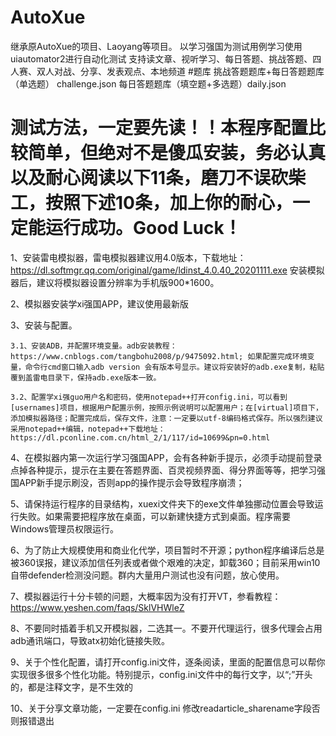 # AutoXue

继承原AutoXue的项目、Laoyang等项目。
以学习强国为测试用例学习使用uiautomator2进行自动化测试
支持读文章、视听学习、每日答题、挑战答题、四人赛、双人对战、分享、发表观点、本地频道
#题库
挑战答题题库+每日答题题库（单选题） challenge.json
每日答题题库（填空题+多选题）daily.json 

# 测试方法，一定要先读！！本程序配置比较简单，但绝对不是傻瓜安装，务必认真以及耐心阅读以下11条，磨刀不误砍柴工，按照下述10条，加上你的耐心，一定能运行成功。Good Luck！

1、安装雷电模拟器，雷电模拟器建议用4.0版本，下载地址：https://dl.softmgr.qq.com/original/game/ldinst_4.0.40_20201111.exe   安装模拟器后，建议将模拟器设置分辨率为手机版900*1600。

2、模拟器安装学xi强国APP，建议使用最新版

3、安装与配置。

    3.1、安装ADB，并配置环境变量。adb安装教程：https://www.cnblogs.com/tangbohu2008/p/9475092.html; 如果配置完成环境变量，命令行cmd窗口输入adb version 会有版本号显示。建议将安装好的adb.exe复制，粘贴覆到盖雷电目录下，保持adb.exe版本一致。
    
    3.2、配置学xi强guo用户名和密码，使用notepad++打开config.ini，可以看到[usernames]项目，根据用户配置示例，按照示例说明可以配置用户；在[virtual]项目下，添加模拟器路径；配置完成后，保存文件，注意：一定要以utf-8编码格式保存。所以强烈建议采用notepad++编辑，notepad++下载地址：https://dl.pconline.com.cn/html_2/1/117/id=10699&pn=0.html

4、在模拟器内第一次运行学习强国APP，会有各种新手提示，必须手动提前登录点掉各种提示，提示在主要在答题界面、百灵视频界面、得分界面等等，把学习强国APP新手提示刷没，否则app的操作提示会导致程序崩溃；

5、请保持运行程序的目录结构，xuexi文件夹下的exe文件单独挪动位置会导致运行失败。如果需要把程序放在桌面，可以新建快捷方式到桌面。程序需要Windows管理员权限运行。

6、为了防止大规模使用和商业化代学，项目暂时不开源；python程序编译后总是被360误报，建议添加信任列表或者做个艰难的决定，卸载360；目前采用win10自带defender检测没问题。群内大量用户测试也没有问题，放心使用。

7、模拟器运行十分卡顿的问题，大概率因为没有打开VT，参看教程：https://www.yeshen.com/faqs/SklVHWleZ

8、不要同时插着手机又开模拟器，二选其一。不要开代理运行，很多代理会占用adb通讯端口，导致atx初始化链接失败。

9、关于个性化配置，请打开config.ini文件，逐条阅读，里面的配置信息可以帮你实现很多很多个性化功能。特别提示，config.ini文件中的每行文字，以“;”开头的，都是注释文字，是不生效的

10、关于分享文章功能，一定要在config.ini 修改readarticle_sharename字段否则报错退出
